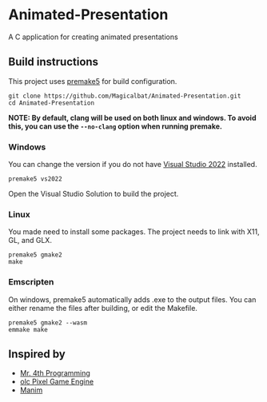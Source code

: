 # Animated-Presentation
A C application for creating animated presentations

## Build instructions
This project uses [premake5](https://premake.github.io/) for build configuration.
```
git clone https://github.com/Magicalbat/Animated-Presentation.git
cd Animated-Presentation
```
**NOTE: By default, clang will be used on both linux and windows. To avoid this, you can use the `--no-clang` option when running premake.**
### Windows
You can change the version if you do not have [Visual Studio 2022](https://visualstudio.microsoft.com/vs/) installed.
```
premake5 vs2022
```
Open the Visual Studio Solution to build the project.
### Linux
You made need to install some packages. The project needs to link with X11, GL, and GLX.
```
premake5 gmake2
make
```
### Emscripten
On windows, premake5 automatically adds .exe to the output files. You can either rename the files after building, or edit the Makefile.
```
premake5 gmake2 --wasm
emmake make
```


## Inspired by
- [Mr. 4th Programming](https://www.youtube.com/c/Mr4thProgramming)
- [olc Pixel Game Engine](https://github.com/OneLoneCoder/olcPixelGameEngine)
- [Manim](https://github.com/3b1b/manim)
